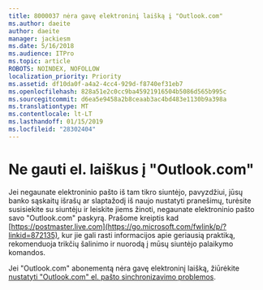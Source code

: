 ```yaml
---
title: 8000037 nėra gavę elektroninį laišką į "Outlook.com"
ms.author: daeite
author: daeite
manager: jackiesm
ms.date: 5/16/2018
ms.audience: ITPro
ms.topic: article
ROBOTS: NOINDEX, NOFOLLOW
localization_priority: Priority
ms.assetid: df10da0f-a4a2-4cc4-929d-f8740ef31eb7
ms.openlocfilehash: 828a51e2c0cc9ba45921916504b5086d565b995c
ms.sourcegitcommit: d6ea5e9458a2b8ceaab3ac4bd483e1130b9a398a
ms.translationtype: MT
ms.contentlocale: lt-LT
ms.lasthandoff: 01/15/2019
ms.locfileid: "28302404"
---
```

# <a name="not-receiving-mail-in-outlookcom"></a>Ne gauti el. laiškus į "Outlook.com"

Jei negaunate elektroninio pašto iš tam tikro siuntėjo, pavyzdžiui, jūsų banko sąskaitų išrašų ar slaptažodį iš naujo nustatyti pranešimų, turėsite susisiekite su siuntėju ir leiskite jiems žinoti, negaunate elektroninio pašto savo "Outlook.com" paskyrą. Prašome kreiptis kad [https://postmaster.live.com](https://go.microsoft.com/fwlink/p/?linkid=872135), kur jie gali rasti informacijos apie geriausią praktiką, rekomenduoja trikčių šalinimo ir nuorodą į mūsų siuntėjo palaikymo komandos.
  
Jei "Outlook.com" abonementą nėra gavę elektroninį laišką, žiūrėkite [nustatyti "Outlook.com" el. pašto sinchronizavimo problemos](https://go.microsoft.com/fwlink/p/?linkid=874363).
  

